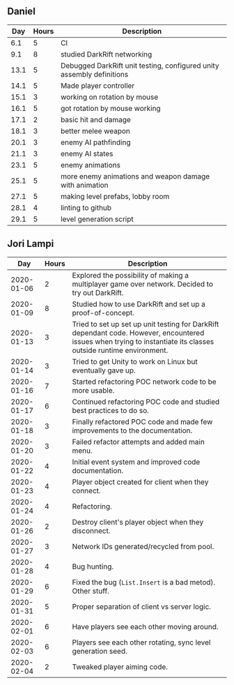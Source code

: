 ## Daniel

| Day | Hours | Description |
|-----|--------|-------------|
| 6.1 | 5 | CI
| 9.1 | 8 | studied DarkRift networking
| 13.1 | 5 | Debugged DarkRift unit testing, configured unity assembly definitions
| 14.1 | 5 | Made player controller
| 15.1 | 3 | working on rotation by mouse
| 16.1 | 5 | got rotation by mouse working
| 17.1 | 2 | basic hit and damage
| 18.1 | 3 | better melee weapon
| 20.1 | 3 | enemy AI pathfinding
| 21.1 | 3 | enemy AI states
| 23.1 | 5 | enemy animations
| 25.1 | 5 | more enemy animations and weapon damage with animation
| 27.1 | 5 | making level prefabs, lobby room
| 28.1 | 4 | linting to github
| 29.1 | 5 | level generation script

## Jori Lampi

| Day        | Hours  | Description |
|------------|--------|-------------|
| 2020-01-06 | 2      | Explored the possibility of making a multiplayer game over network. Decided to try out DarkRift.
| 2020-01-09 | 8      | Studied how to use DarkRift and set up a proof-of-concept.
| 2020-01-13 | 3      | Tried to set up set up unit testing for DarkRift dependant code. However, encountered issues when trying to instantiate its classes outside runtime environment.
| 2020-01-14 | 3      | Tried to get Unity to work on Linux but eventually gave up.
| 2020-01-16 | 7      | Started refactoring POC network code to be more usable.
| 2020-01-17 | 6      | Continued refactoring POC code and studied best practices to do so.
| 2020-01-18 | 3      | Finally refactored POC code and made few improvements to the documentation.
| 2020-01-20 | 3      | Failed refactor attempts and added main menu.
| 2020-01-22 | 4      | Initial event system and improved code documentation.
| 2020-01-23 | 4      | Player object created for client when they connect.
| 2020-01-24 | 4      | Refactoring.
| 2020-01-26 | 2      | Destroy client's player object when they disconnect.
| 2020-01-27 | 3      | Network IDs generated/recycled from pool.
| 2020-01-28 | 4      | Bug hunting.
| 2020-01-29 | 6      | Fixed the bug (`List.Insert` is a bad metod). Other stuff.
| 2020-01-31 | 5      | Proper separation of client vs server logic.
| 2020-02-01 | 6      | Have players see each other moving around.
| 2020-02-03 | 6      | Players see each other rotating, sync level generation seed.
| 2020-02-04 | 2      | Tweaked player aiming code.

